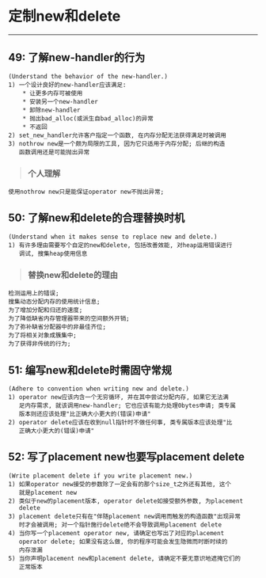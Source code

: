 # **定制new和delete** #
***


## **49: 了解new-handler的行为** ##
    (Understand the behavior of the new-handler.)
    1) 一个设计良好的new-handler应该满足:
        * 让更多内存可被使用
        * 安装另一个new-handler
        * 卸除new-handler
        * 抛出bad_alloc(或派生自bad_alloc)的异常
        * 不返回
    2) set_new_handler允许客户指定一个函数, 在内存分配无法获得满足时被调用
    3) nothrow new是一个颇为局限的工具, 因为它只适用于内存分配; 后继的构造
       函数调用还是可能抛出异常
> ### **个人理解**
    使用nothrow new只是能保证operator new不抛出异常;


## **50: 了解new和delete的合理替换时机** ##
    (Understand when it makes sense to replace new and delete.)
    1) 有许多理由需要写个自定的new和delete, 包括改善效能, 对heap运用错误进行
       调试, 搜集heap使用信息
> ### **替换new和delete的理由**
    检测运用上的错误;
    搜集动态分配内存的使用统计信息;
    为了增加分配和归还的速度;
    为了降低缺省内存管理器带来的空间额外开销;
    为了弥补缺省分配器中的非最佳齐位;
    为了将相关对象成簇集中;
    为了获得非传统的行为;



## **51: 编写new和delete时需固守常规** ##
    (Adhere to convention when writing new and delete.)
    1) operator new应该内含一个无穷循环, 并在其中尝试分配内存, 如果它无法满
       足内存需求, 就该调用new-handler; 它也应该有能力处理0bytes申请; 类专属
       版本则还应该处理"比正确大小更大的(错误)申请"
    2) operator delete应该在收到null指针时不做任何事, 类专属版本应该处理"比
       正确大小更大的(错误)申请"




## **52: 写了placement new也要写placement delete** ##
    (Write placement delete if you write placement new.)
    1) 如果operator new接受的参数除了一定会有的那个size_t之外还有其他, 这个
       就是placement new
    2) 类似于new的placement版本, operator delete如接受额外参数, 为placement
       delete
    3) placement delete只有在"伴随placement new调用而触发的构造函数"出现异常
       时才会被调用; 对一个指针施行delete绝不会导致调用placement delete
    4) 当你写一个placement operator new, 请确定也写出了对应的placement 
       operator delete; 如果没有这么做, 你的程序可能会发生隐微而时断时续的
       内存泄漏
    5) 当你声明placement new和placement delete, 请确定不要无意识地遮掩它们的
       正常版本
